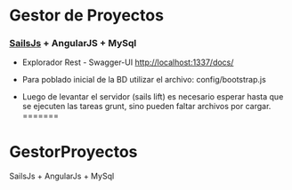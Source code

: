 # Gestor de Proyectos

### [SailsJs](http://sailsjs.org) + AngularJS + MySql

 + Explorador Rest - Swagger-UI [http://localhost:1337/docs/](http://localhost:1337/docs/)

 + Para poblado inicial de la BD utilizar el archivo: config/bootstrap.js

+ Luego de levantar el servidor (sails lift) es necesario esperar hasta que se ejecuten las tareas grunt, sino pueden faltar archivos por cargar.
=======
# GestorProyectos
SailsJs + AngularJs + MySql

